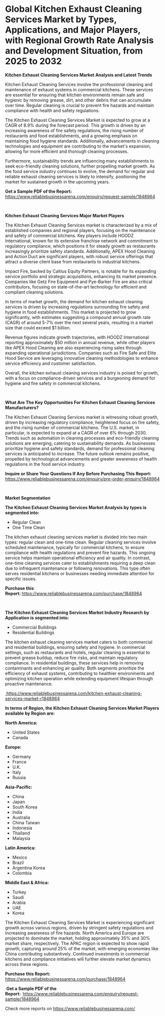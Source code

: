 <p><h1>Global Kitchen Exhaust Cleaning Services Market by Types, Applications, and Major Players, with Regional Growth Rate Analysis and Development Situation, from 2025 to 2032</h1></p><p><strong>Kitchen Exhaust Cleaning Services Market Analysis and Latest Trends</strong></p>
<p><p>Kitchen Exhaust Cleaning Services involve the professional cleaning and maintenance of exhaust systems in commercial kitchens. These services are essential for ensuring that kitchen environments remain safe and hygienic by removing grease, dirt, and other debris that can accumulate over time. Regular cleaning is crucial to prevent fire hazards and maintain compliance with health and safety regulations.</p><p>The Kitchen Exhaust Cleaning Services Market is expected to grow at a CAGR of 8.9% during the forecast period. This growth is driven by an increasing awareness of fire safety regulations, the rising number of restaurants and food establishments, and a growing emphasis on maintaining food hygiene standards. Additionally, advancements in cleaning technologies and equipment are contributing to the market's expansion, allowing for more efficient and thorough cleaning processes. </p><p>Furthermore, sustainability trends are influencing many establishments to seek eco-friendly cleaning solutions, further propelling market growth. As the food service industry continues to evolve, the demand for regular and reliable exhaust cleaning services is likely to intensify, positioning the market for sustained growth in the upcoming years.</p></p>
<p><strong>Get a Sample PDF of the Report:&nbsp;</strong> <a href="https://www.reliablebusinessarena.com/enquiry/request-sample/1848964?utm_campaign=3098&utm_medium=2&utm_source=Github&utm_content=ia&utm_term=11032025&utm_id=kitchen-exhaust-cleaning-services">https://www.reliablebusinessarena.com/enquiry/request-sample/1848964</a></p>
<p>&nbsp;</p>
<p><strong>Kitchen Exhaust Cleaning Services Major Market Players</strong></p>
<p><p>The Kitchen Exhaust Cleaning Services market is characterized by a mix of established companies and regional players, focusing on the maintenance and safety of commercial kitchens. Key players include HOODZ International, known for its extensive franchise network and commitment to regulatory compliance, which positions it for steady growth as restaurants increasingly prioritize safety standards. Additionally, APEX Hood Cleaning and Action Duct are significant players, with robust service offerings that attract a diverse client base from restaurants to industrial kitchens.</p><p>Impact Fire, backed by Caltius Equity Partners, is notable for its expanding service portfolio and strategic acquisitions, enhancing its market presence. Companies like Getz Fire Equipment and Pye-Barker Fire are also critical contributors, focusing on state-of-the-art technology for efficient and compliant cleaning solutions.</p><p>In terms of market growth, the demand for kitchen exhaust cleaning services is driven by increasing regulations surrounding fire safety and hygiene in food establishments. This market is projected to grow significantly, with estimates suggesting a compound annual growth rate (CAGR) of around 5-7% over the next several years, resulting in a market size that could exceed $1 billion.</p><p>Revenue figures indicate growth trajectories, with HOODZ International reporting approximately $50 million in annual revenue, while other players like APEX Hood Cleaning are also experiencing rising sales through expanding operational jurisdictions. Companies such as Fire Safe and Elite Hood Service are leveraging innovative cleaning methodologies to enhance service efficiency and customer satisfaction.</p><p>Overall, the kitchen exhaust cleaning services industry is poised for growth, with a focus on compliance-driven services and a burgeoning demand for hygiene and fire safety in commercial kitchens.</p></p>
<p>&nbsp;</p>
<p><strong>What Are The Key Opportunities For Kitchen Exhaust Cleaning Services Manufacturers?</strong></p>
<p><p>The Kitchen Exhaust Cleaning Services market is witnessing robust growth, driven by increasing regulatory compliance, heightened focus on fire safety, and the rising number of commercial kitchens. The U.S. market, in particular, is expected to expand at a CAGR of over 6% through 2030. Trends such as automation in cleaning processes and eco-friendly cleaning solutions are emerging, catering to sustainability demands. As businesses prioritize hygiene and safety standards, demand for professional cleaning services is anticipated to increase. The future outlook remains positive, propelled by technological advancements and greater awareness of health regulations in the food service industry.</p></p>
<p><strong>Inquire or Share Your Questions If Any Before Purchasing This Report:</strong> <a href="https://www.reliablebusinessarena.com/enquiry/pre-order-enquiry/1848964?utm_campaign=3098&utm_medium=2&utm_source=Github&utm_content=ia&utm_term=11032025&utm_id=kitchen-exhaust-cleaning-services">https://www.reliablebusinessarena.com/enquiry/pre-order-enquiry/1848964</a></p>
<p>&nbsp;</p>
<p><strong>Market Segmentation</strong></p>
<p><strong>The Kitchen Exhaust Cleaning Services Market Analysis by types is segmented into:</strong></p>
<p><ul><li>Regular Clean</li><li>One Time Clean</li></ul></p>
<p><p>The kitchen exhaust cleaning services market is divided into two main types: regular clean and one-time clean. Regular cleaning services involve scheduled maintenance, typically for commercial kitchens, to ensure compliance with health regulations and prevent fire hazards. This ongoing service helps maintain operational efficiency and air quality. In contrast, one-time cleaning services cater to establishments requiring a deep clean due to infrequent maintenance or following renovations. This type often serves residential kitchens or businesses needing immediate attention for specific issues.</p></p>
<p><strong>Purchase this Report:&nbsp;</strong><a href="https://www.reliablebusinessarena.com/purchase/1848964?utm_campaign=3098&utm_medium=2&utm_source=Github&utm_content=ia&utm_term=11032025&utm_id=kitchen-exhaust-cleaning-services">https://www.reliablebusinessarena.com/purchase/1848964</a></p>
<p>&nbsp;</p>
<p><strong>The Kitchen Exhaust Cleaning Services Market Industry Research by Application is segmented into:</strong></p>
<p><ul><li>Commercial Buildings</li><li>Residential Buildings</li></ul></p>
<p><p>The kitchen exhaust cleaning services market caters to both commercial and residential buildings, ensuring safety and hygiene. In commercial settings, such as restaurants and hotels, regular cleaning is essential to prevent grease buildup, reduce fire risks, and maintain regulatory compliance. In residential buildings, these services help in removing contaminants and enhancing air quality. Both segments prioritize the efficiency of exhaust systems, contributing to healthier environments and optimizing kitchen operation while extending equipment lifespan through proactive maintenance.</p></p>
<p><a href="https://www.reliablebusinessarena.com/kitchen-exhaust-cleaning-services-market-r1848964?utm_campaign=3098&utm_medium=2&utm_source=Github&utm_content=ia&utm_term=11032025&utm_id=kitchen-exhaust-cleaning-services">&nbsp;https://www.reliablebusinessarena.com/kitchen-exhaust-cleaning-services-market-r1848964</a></p>
<p><strong>In terms of Region, the Kitchen Exhaust Cleaning Services Market Players available by Region are:</strong></p>
<p>
    <p> <strong> North America: </strong>
        <ul>
            <li>United States</li>
            <li>Canada</li>
        </ul>
        </p> 
    <p> <strong> Europe: </strong>
        <ul>
            <li>Germany</li>
            <li>France</li>
            <li>U.K.</li>
            <li>Italy</li>
            <li>Russia</li>
        </ul>
        </p> 
    <p> <strong> Asia-Pacific: </strong>
        <ul>
            <li>China</li>
            <li>Japan</li>
            <li>South Korea</li>
            <li>India</li>
            <li>Australia</li>
            <li>China Taiwan</li>
            <li>Indonesia</li>
            <li>Thailand</li>
            <li>Malaysia</li>
        </ul>
        </p> 
    <p> <strong> Latin America: </strong>
        <ul>
            <li>Mexico</li>
            <li>Brazil</li>
            <li>Argentina Korea</li>
            <li>Colombia</li>
        </ul>
        </p> 
    <p> <strong> Middle East & Africa: </strong>
        <ul>
            <li>Turkey</li>
            <li>Saudi</li>
            <li>Arabia</li>
            <li>UAE</li>
            <li>Korea</li>
        </ul>
    </p>
    </p>
<p><p>The Kitchen Exhaust Cleaning Services Market is experiencing significant growth across various regions, driven by stringent safety regulations and increasing awareness of fire hazards. North America and Europe are projected to dominate the market, holding approximately 35% and 30% market share, respectively. The APAC region is expected to show rapid growth, capturing around 25% of the market, with emerging economies like China contributing substantively. Continued investments in commercial kitchens and compliance initiatives will further elevate market dynamics across these regions.</p></p>
<p><strong>Purchase this Report: </strong><a href="https://www.reliablebusinessarena.com/purchase/1848964?utm_campaign=3098&utm_medium=2&utm_source=Github&utm_content=ia&utm_term=11032025&utm_id=kitchen-exhaust-cleaning-services">https://www.reliablebusinessarena.com/purchase/1848964</a></p>
<p>&nbsp;<strong>Get a Sample PDF of the Report:&nbsp;&nbsp;</strong><a href="https://www.reliablebusinessarena.com/enquiry/request-sample/1848964?utm_campaign=3098&utm_medium=2&utm_source=Github&utm_content=ia&utm_term=11032025&utm_id=kitchen-exhaust-cleaning-services">https://www.reliablebusinessarena.com/enquiry/request-sample/1848964</a></p>
<p><strong></strong></p>
<p>Check more reports on <a href="https://www.reliablebusinessarena.com/?utm_campaign=3098&utm_medium=2&utm_source=Github&utm_content=ia&utm_term=11032025&utm_id=kitchen-exhaust-cleaning-services">https://www.reliablebusinessarena.com/</a></p>